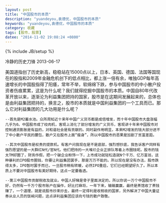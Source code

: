 ```yaml
---
layout: post
title: "中国股市的本质"
description: "yuandeyou,袁德优，中国股市的本质"
keywords: "yuandeyou,袁德优，中国股市的本质"
category: 收藏
tags: [股市，股票]
datee: "2014-11-02 19:08:24 +0800"
---
```

{% include JB/setup %}

冷静的历史刀锋 2013-06-17

  美国道指创了历史新高，稳稳站在15000点以上，日本、英国、德国、法国等国现在的股指和2009年金融危机创下的低点相比，都上涨一倍有余，唯独GDP每年高速增长的中国股指得了阳痿，常年不举，软绵绵下跌，参与中国股市的中小散户投资者伤痕累累，这是为什么呢？我们就得挖掘中国股市的本质。中国自80年代改革开放以来，逐渐沦为利益集团把持的国家，股市是在这期间发展起来的，总体也是由利益集团把持的，换言之，股市的本质就是中国利益集团的一个工具而已。那么它对利益集团的几大功用是什么呢？

    --首先是M2蓄水池。众所周知近十来年中国广义货币都是成倍增发，而十年中国股市大盘涨幅几乎为0。中国股市成了绞肉机，客观上消化了部分增发的广义货币，客观讲十年来中国股市对控制通货膨胀是有益的，对和谐社会是有贡献的。同时副作用明显，本来M2增发的钱大部分进不了中小散户平民的腰包，散户又在股市上面“瘦身”，所以中国股市的恶果是加剧了贫富差距。

    --其次中国股市是权贵的提款机。有客户问我现在是不是底部，强烈想抄底，我告诉客户同样有强烈愿望的是一大群红N代/官N代。他们把持的一大堆烂企业正排队等着上市圈钱呢。股市的钱太TM好圈了，财务作假，把一个破企业粉饰一下，上市成功就轻松造就N个千万、亿万富翁，这种暴利的IPO股市圈钱，你要让利益集团罢手，那是万万不能的。所以现在是没有办法，股市跌得太多，IPO暂时罢手而已，一旦股市稍有转暖，必然IPO重启，它们已经期望好久了。所以本质上不要对中国股市有美好期待，这点一定要看透。

    --第三中国股市贡献税收及就业。中国人好赌是骨子里面决定的，所以你说一万个中国股市不好，仍然有一千万个股市账户在操作，好比打麻将，一年下来，输输赢赢，最终是茶馆收了茶钱赚了，一个道理，就是说股市炒来炒去，最终一定得利是收税收的国家，另外解决了中国大量证券从业人员的饭碗问题，这点讲利益集团应该向亏钱的散户致敬。

